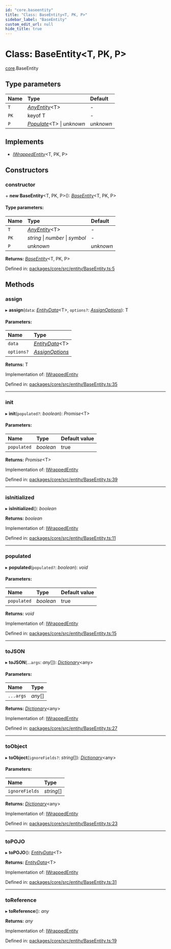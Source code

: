 ```yaml
---
id: "core.baseentity"
title: "Class: BaseEntity<T, PK, P>"
sidebar_label: "BaseEntity"
custom_edit_url: null
hide_title: true
---
```


# Class: BaseEntity<T, PK, P\>

[core](../modules/core.md).BaseEntity

## Type parameters

Name | Type | Default |
:------ | :------ | :------ |
`T` | [*AnyEntity*](../modules/core.md#anyentity)<T\> | - |
`PK` | keyof T | - |
`P` | [*Populate*](../modules/core.md#populate)<T\> \| *unknown* | *unknown* |

## Implements

* [*IWrappedEntity*](../interfaces/core.iwrappedentity.md)<T, PK, P\>

## Constructors

### constructor

\+ **new BaseEntity**<T, PK, P\>(): [*BaseEntity*](core.baseentity.md)<T, PK, P\>

#### Type parameters:

Name | Type | Default |
:------ | :------ | :------ |
`T` | [*AnyEntity*](../modules/core.md#anyentity)<T\> | - |
`PK` | *string* \| *number* \| *symbol* | - |
`P` | *unknown* | *unknown* |

**Returns:** [*BaseEntity*](core.baseentity.md)<T, PK, P\>

Defined in: [packages/core/src/entity/BaseEntity.ts:5](https://github.com/mikro-orm/mikro-orm/blob/bcf1a0899b/packages/core/src/entity/BaseEntity.ts#L5)

## Methods

### assign

▸ **assign**(`data`: [*EntityData*](../modules/core.md#entitydata)<T\>, `options?`: [*AssignOptions*](../interfaces/core.assignoptions.md)): T

#### Parameters:

Name | Type |
:------ | :------ |
`data` | [*EntityData*](../modules/core.md#entitydata)<T\> |
`options?` | [*AssignOptions*](../interfaces/core.assignoptions.md) |

**Returns:** T

Implementation of: [IWrappedEntity](../interfaces/core.iwrappedentity.md)

Defined in: [packages/core/src/entity/BaseEntity.ts:35](https://github.com/mikro-orm/mikro-orm/blob/bcf1a0899b/packages/core/src/entity/BaseEntity.ts#L35)

___

### init

▸ **init**(`populated?`: *boolean*): *Promise*<T\>

#### Parameters:

Name | Type | Default value |
:------ | :------ | :------ |
`populated` | *boolean* | true |

**Returns:** *Promise*<T\>

Implementation of: [IWrappedEntity](../interfaces/core.iwrappedentity.md)

Defined in: [packages/core/src/entity/BaseEntity.ts:39](https://github.com/mikro-orm/mikro-orm/blob/bcf1a0899b/packages/core/src/entity/BaseEntity.ts#L39)

___

### isInitialized

▸ **isInitialized**(): *boolean*

**Returns:** *boolean*

Implementation of: [IWrappedEntity](../interfaces/core.iwrappedentity.md)

Defined in: [packages/core/src/entity/BaseEntity.ts:11](https://github.com/mikro-orm/mikro-orm/blob/bcf1a0899b/packages/core/src/entity/BaseEntity.ts#L11)

___

### populated

▸ **populated**(`populated?`: *boolean*): *void*

#### Parameters:

Name | Type | Default value |
:------ | :------ | :------ |
`populated` | *boolean* | true |

**Returns:** *void*

Implementation of: [IWrappedEntity](../interfaces/core.iwrappedentity.md)

Defined in: [packages/core/src/entity/BaseEntity.ts:15](https://github.com/mikro-orm/mikro-orm/blob/bcf1a0899b/packages/core/src/entity/BaseEntity.ts#L15)

___

### toJSON

▸ **toJSON**(...`args`: *any*[]): [*Dictionary*](../modules/core.md#dictionary)<any\>

#### Parameters:

Name | Type |
:------ | :------ |
`...args` | *any*[] |

**Returns:** [*Dictionary*](../modules/core.md#dictionary)<any\>

Implementation of: [IWrappedEntity](../interfaces/core.iwrappedentity.md)

Defined in: [packages/core/src/entity/BaseEntity.ts:27](https://github.com/mikro-orm/mikro-orm/blob/bcf1a0899b/packages/core/src/entity/BaseEntity.ts#L27)

___

### toObject

▸ **toObject**(`ignoreFields?`: *string*[]): [*Dictionary*](../modules/core.md#dictionary)<any\>

#### Parameters:

Name | Type |
:------ | :------ |
`ignoreFields` | *string*[] |

**Returns:** [*Dictionary*](../modules/core.md#dictionary)<any\>

Implementation of: [IWrappedEntity](../interfaces/core.iwrappedentity.md)

Defined in: [packages/core/src/entity/BaseEntity.ts:23](https://github.com/mikro-orm/mikro-orm/blob/bcf1a0899b/packages/core/src/entity/BaseEntity.ts#L23)

___

### toPOJO

▸ **toPOJO**(): [*EntityData*](../modules/core.md#entitydata)<T\>

**Returns:** [*EntityData*](../modules/core.md#entitydata)<T\>

Implementation of: [IWrappedEntity](../interfaces/core.iwrappedentity.md)

Defined in: [packages/core/src/entity/BaseEntity.ts:31](https://github.com/mikro-orm/mikro-orm/blob/bcf1a0899b/packages/core/src/entity/BaseEntity.ts#L31)

___

### toReference

▸ **toReference**(): *any*

**Returns:** *any*

Implementation of: [IWrappedEntity](../interfaces/core.iwrappedentity.md)

Defined in: [packages/core/src/entity/BaseEntity.ts:19](https://github.com/mikro-orm/mikro-orm/blob/bcf1a0899b/packages/core/src/entity/BaseEntity.ts#L19)
